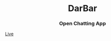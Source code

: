 <h1 align="center"> DarBar </h1>
<h3 align="center">Open Chatting App </h3>
<a align="center" href="https://darbar-m.herokuapp.com">Live </a>
